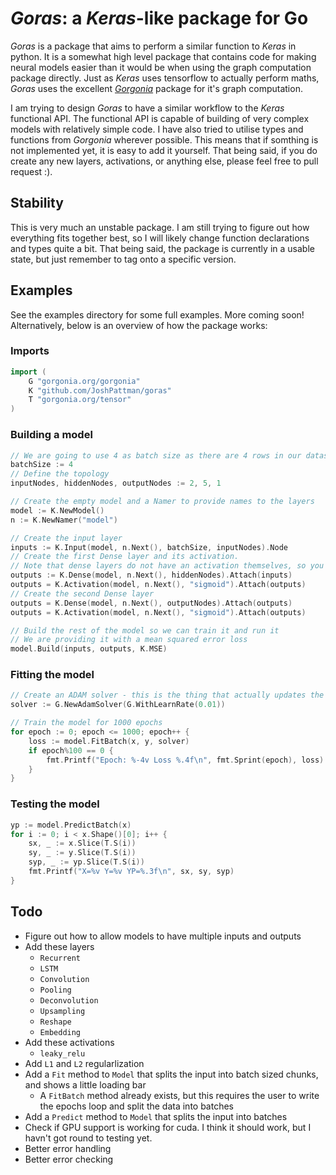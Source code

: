 # _Goras_: a _Keras_-like package for Go
_Goras_ is a package that aims to perform a similar function to _Keras_ in python. It is a somewhat high level package that contains code for making neural models easier than it would be when using the graph computation package directly. Just as _Keras_ uses tensorflow to actually perform maths, _Goras_ uses the excellent [_Gorgonia_](https://gorgonia.org) package for it's graph computation.

I am trying to design _Goras_ to have a similar workflow to the _Keras_ functional API. The functional API is capable of building of very complex models with relatively simple code. I have also tried to utilise types and functions from _Gorgonia_ wherever possible. This means that if somthing is not implemented yet, it is easy to add it yourself. That being said, if you do create any new layers, activations, or anything else, please feel free to pull request :).

## Stability
This is very much an unstable package. I am still trying to figure out how everything fits together best, so I will likely change function declarations and types quite a bit. That being said, the package is currently in a usable state, but just remember to tag onto a specific version.

## Examples
See the examples directory for some full examples. More coming soon! Alternatively, below is an overview of how the package works:

### Imports
```go
import (
	G "gorgonia.org/gorgonia"
	K "github.com/JoshPattman/goras"
	T "gorgonia.org/tensor"
)
```

### Building a model
```go
// We are going to use 4 as batch size as there are 4 rows in our dataset
batchSize := 4
// Define the topology
inputNodes, hiddenNodes, outputNodes := 2, 5, 1

// Create the empty model and a Namer to provide names to the layers
model := K.NewModel()
n := K.NewNamer("model")

// Create the input layer
inputs := K.Input(model, n.Next(), batchSize, inputNodes).Node
// Create the first Dense layer and its activation.
// Note that dense layers do not have an activation themselves, so you have to add one manually after
outputs := K.Dense(model, n.Next(), hiddenNodes).Attach(inputs)
outputs = K.Activation(model, n.Next(), "sigmoid").Attach(outputs)
// Create the second Dense layer
outputs = K.Dense(model, n.Next(), outputNodes).Attach(outputs)
outputs = K.Activation(model, n.Next(), "sigmoid").Attach(outputs)

// Build the rest of the model so we can train it and run it
// We are providing it with a mean squared error loss
model.Build(inputs, outputs, K.MSE)
```

### Fitting the model
```go
// Create an ADAM solver - this is the thing that actually updates the weights
solver := G.NewAdamSolver(G.WithLearnRate(0.01))

// Train the model for 1000 epochs
for epoch := 0; epoch <= 1000; epoch++ {
    loss := model.FitBatch(x, y, solver)
    if epoch%100 == 0 {
        fmt.Printf("Epoch: %-4v Loss %.4f\n", fmt.Sprint(epoch), loss)
    }
}
```

### Testing the model
```go
yp := model.PredictBatch(x)
for i := 0; i < x.Shape()[0]; i++ {
    sx, _ := x.Slice(T.S(i))
    sy, _ := y.Slice(T.S(i))
    syp, _ := yp.Slice(T.S(i))
    fmt.Printf("X=%v Y=%v YP=%.3f\n", sx, sy, syp)
}
```

## Todo
- Figure out how to allow models to have multiple inputs and outputs
- Add these layers
  - `Recurrent`
  - `LSTM`
  - `Convolution`
  - `Pooling`
  - `Deconvolution`
  - `Upsampling`
  - `Reshape`
  - `Embedding`
- Add these activations
  - `leaky_relu`
- Add `L1` and `L2` regularlization
- Add a `Fit` method to `Model` that splits the input into batch sized chunks, and shows a little loading bar
  - A `FitBatch` method already exists, but this requires the user to write the epochs loop and split the data into batches
- Add a `Predict` method to `Model` that splits the input into batches
- Check if GPU support is working for cuda. I think it should work, but I havn't got round to testing yet.
- Better error handling
- Better error checking